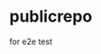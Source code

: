 # publicrepo
for e2e test

















































































































































































































































































































































































































































































































































































































































































































































































































































































































































































































































































































































































































































































































































































































































































































































































































































































































































































































































































































































































































































































































































































































































































































































































































































































































































































































































































































































































































































































































































































